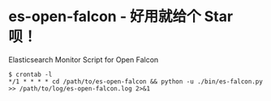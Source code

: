 # es-open-falcon - 好用就给个 Star 呗！
Elasticsearch Monitor Script for Open Falcon

```
$ crontab -l
*/1 * * * * cd /path/to/es-open-falcon && python -u ./bin/es-falcon.py >> /path/to/log/es-open-falcon.log 2>&1
```

